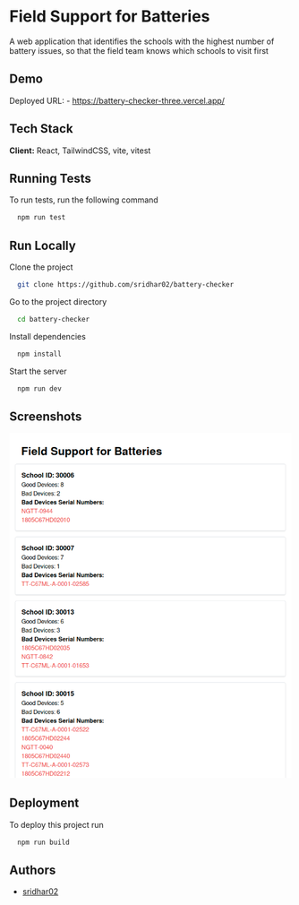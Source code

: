 # Field Support for Batteries


A web application that identifies the schools with the highest number of battery issues,
so that the field team knows which schools to visit first

## Demo

 Deployed URL: - https://battery-checker-three.vercel.app/


## Tech Stack

**Client:** React, TailwindCSS, vite, vitest 



## Running Tests

To run tests, run the following command

```bash
  npm run test
```


## Run Locally

Clone the project

```bash
  git clone https://github.com/sridhar02/battery-checker
```

Go to the project directory

```bash
  cd battery-checker
```

Install dependencies

```bash
  npm install
```

Start the server

```bash
  npm run dev
```


## Screenshots

![App Screenshot](./battery-checker.png)


## Deployment

To deploy this project run

```bash
  npm run build
```


## Authors

- [sridhar02](https://www.github.com/sridhar02)


